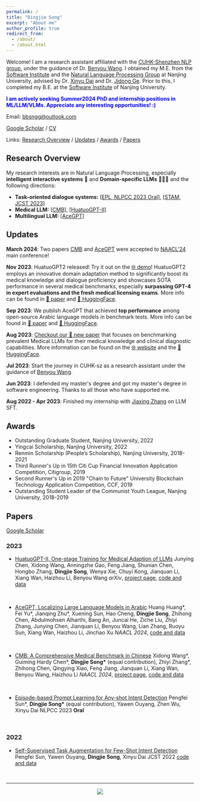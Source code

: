 ```yaml
---
permalink: /
title: "Dingjie Song"
excerpt: "About me"
author_profile: true
redirect_from:
  - /about/
  - /about.html
---
```


Welcome! I am a research assistant affiliated with the [CUHK-Shenzhen NLP group](https://freedomintelligence.github.io/), under the guidance of Dr. [Benyou Wang](https://wabyking.github.io/old.html). I obtained my M.E. from the [Software Institute](https://software.nju.edu.cn/ "NJU SE") and the [Natural Language Processing Group](http://nlp.nju.edu.cn/homepage/ "NJU NLP") at Nanjing University, advised by Dr. [Xinyu Dai](https://ai.nju.edu.cn/daixinyu/index.htm) and Dr. [Jidong Ge](https://gjdnju.github.io/). Prior to this, I completed my B.E. at the [Software Institute](https://software.nju.edu.cn/ "NJU SE") of Nanjing University.

<span style="color:blue">**I am actively seeking Summer2024 PhD and internship positions in ML/LLM/VLMs. Appreciate any interesting opportunities! :)**</span>

Email: [bbsngg@outlook.com](mailto:bbsngg@outlook.com)


[Google Scholar](https://scholar.google.com/citations?user=jP0bKzEAAAAJ) / [CV](http://bbsngg.github.io/files/DingjieSong_Academic_CV_en.pdf)


Links: [Research Overview](#research-overview) / [Updates](#updates) / [Awards](#awards) / [Papers](#papers)


## Research Overview

My research interests are in Natural Language Processing, especially **intelligent interactive systems** 🤖 and **Domain-specific LLMs** 👨🏻‍⚕️ and the following directions:
* **Task-oriented dialogue systems:** [\[EPL, NLPCC 2023 Oral\]](https://link.springer.com/chapter/10.1007/978-3-031-44693-1_3), [\[STAM, JCST 2023\]](https://link.springer.com/article/10.1007/s11390-022-2029-5)
* **Medical LLM:** [\[CMB\]](https://arxiv.org/abs/2308.08833), [\[HuatuoGPT-II\]](https://arxiv.org/abs/2311.09774)
* **Multilingual LLM:** [\[AceGPT\]](https://arxiv.org/abs/2309.12053)

<!-- My primary research interests lie in natural language processing and deep learning. My long-term goal in the research is to build an intelligent system that can understand users’ needs and solve real-world problems. I commenced a deep dive into low-resource learning and dialogue systems toward this goal. More specifically, I was interested in building a conversational agent that can be rapidly deployed in low-resource scenarios (e.g., medical domain). My current research focuses on building models for generalization and extrapolation to new tasks/domains, involving studies in zero-shot and few-shot learning. -->



## Updates

**March 2024**: Two papers [CMB](https://cmedbenchmark.llmzoo.com/#home) and [AceGPT](https://arxiv.org/abs/2309.12053) were accepted to [NAACL'24](https://2024.naacl.org/) main conference!

**Nov 2023**: HuatuoGPT2 released! Try it out on the [🌐 demo](https://www.huatuogpt.cn/#/)! HuatuoGPT2 employs an innovative domain adaptation method to significantly boost its medical knowledge and dialogue proficiency and showcases SOTA performance in several medical benchmarks, especially **surpassing GPT-4 in expert evaluations and the fresh medical licensing exams**. More info can be found in [📃 paper](https://arxiv.org/abs/2311.09774) and [🤗 HuggingFace](https://huggingface.co/FreedomIntelligence/HuatuoGPT2-34B).

**Sep 2023**: We publish AceGPT that achieved **top performance** among open-source Arabic language models in benchmark tests. More info can be found in [📃 paper](https://arxiv.org/abs/2309.12053) and [🤗 HuggingFace](https://huggingface.co/FreedomIntelligence/AceGPT-13B-chat).

**Aug 2023**: [Checkout our 📃 new paper](https://arxiv.org/abs/2308.08833) that focuses on benchmarking prevalent Medical LLMs for their medical knowledge and clinical diagnostic capabilities. More information can be found on the [🌐 website](https://cmedbenchmark.llmzoo.com/#home) and the [🤗 HuggingFace](https://huggingface.co/datasets/FreedomIntelligence/CMB).

**Jul 2023**: Start the journey in CUHK-sz as a research assistant under the guidance of [Benyou Wang](https://scholar.google.com/citations?user=Jk4vJU8AAAAJ).

**Jun 2023**: I defended my master's degree and got my master's degree in software engineering. Thanks to all those who have supported me.

**Aug 2022 - Apr 2023**: Finished my internship with [Jiaxing Zhang](https://scholar.google.com/citations?user=ozXuhOUAAAAJ) on LLM SFT.


## Awards

* Outstanding Graduate Student, Nanjing University, 2022
* Yingcai Scholarship, Nanjing University, 2022
* Renmin Scholarship (People’s Scholarship), Nanjing University, 2018-2021
* Third Runner's Up in 15th Citi Cup Financial Innovation Application Competition, Citigroup, 2019
* Second Runner's Up in 2019 "Chain to Future" University Blockchain Technology Application Competition, CCF, 2019
* Outstanding Student Leader of the Communist Youth League, Nanjing University, 2018-2019



## Papers
[Google Scholar](https://scholar.google.com/citations?user=jP0bKzEAAAAJ)


### 2023

* [HuatuoGPT-II, One-stage Training for Medical Adaption of LLMs](https://arxiv.org/abs/2311.09774)
Junying Chen, Xidong Wang, Anningzhe Gao, Feng Jiang, Shunian Chen, Hongbo Zhang, **Dingjie Song**, Wenya Xie, Chuyi Kong, Jianquan Li, Xiang Wan, Haizhou Li, Benyou Wang
*arXiv*, [project page](https://www.huatuogpt.cn/), [code and data](https://github.com/FreedomIntelligence/HuatuoGPT-II)
<br>

* [AceGPT, Localizing Large Language Models in Arabic](https://arxiv.org/abs/2309.12053)
Huang Huang\*, Fei Yu\*, Jianqing Zhu\*, Xuening Sun, Hao Cheng, **Dingjie Song**, Zhihong Chen, Abdulmohsen Alharthi, Bang An, Juncai He, Ziche Liu, Zhiyi Zhang, Junying Chen, Jianquan Li, Benyou Wang, Lian Zhang, Ruoyu Sun, Xiang Wan, Haizhou Li, Jinchao Xu
*NAACL 2024*, [code and data](https://github.com/FreedomIntelligence/AceGPT)
<br>

* [CMB: A Comprehensive Medical Benchmark in Chinese](https://arxiv.org/abs/2308.08833)
Xidong Wang\*, Guiming Hardy Chen\*, **Dingjie Song\*** (equal contribution), Zhiyi Zhang\*, Zhihong Chen, Qingying Xiao, Feng Jiang, Jianquan Li, Xiang Wan, Benyou Wang, Haizhou Li
*NAACL 2024*, [project page](https://cmedbenchmark.llmzoo.com/#home), [code and data](https://github.com/FreedomIntelligence/CMB)
<br>

* [Episode-based Prompt Learning for Any-shot Intent Detection](https://link.springer.com/chapter/10.1007/978-3-031-44693-1_3)
Pengfei Sun*, **Dingjie Song\*** (equal contribution), Yawen Ouyang, Zhen Wu, Xinyu Dai
NLPCC 2023 **Oral**
<br>


### 2022

* [Self-Supervised Task Augmentation for Few-Shot Intent Detection](https://link.springer.com/article/10.1007/s11390-022-2029-5)
Pengfei Sun, Yawen Ouyang, **Dingjie Song**, Xinyu Dai
JCST 2022
[code and data](https://github.com/bbsngg/STAM)
<br>

---

<div align="center">
    <a href='https://mapmyvisitors.com/web/1bvss'  title='Visit tracker'>
        <img src='https://mapmyvisitors.com/map.png?cl=ffffff&w=300&t=tt&d=pJ1pgUuPoKJii9Zaz72RjAS-htRZQIO-WrxhoD-fe6Y&co=2d78ad&ct=ffffff'/>
    </a>
</div>
